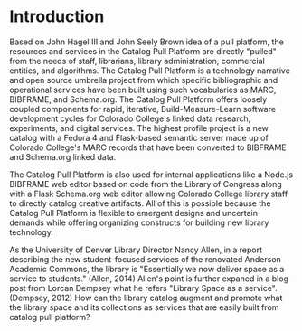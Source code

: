 # Introduction

Based on John Hagel III and John Seely Brown idea of a pull platform, the resources and services in the Catalog Pull Platform are directly "pulled" from the needs of staff, librarians, library administration, commercial entities, and algorithms. The Catalog Pull Platform is a technology narrative and open source umbrella project from which specific bibliographic and operational services have been built using such vocabularies as MARC, BIBFRAME, and Schema.org. The Catalog Pull Platform offers loosely coupled components for rapid, iterative, Build-Measure-Learn software development cycles for Colorado College's linked data research, experiments, and digital services. The highest profile project is a new catalog with a Fedora 4 and Flask-based semantic server made up of Colorado College's MARC records that have been converted to BIBFRAME and Schema.org linked data.

The Catalog Pull Platform is also used for internal applications like a Node.js BIBFRAME web editor based on code from the Library of Congress along with a Flask Schema.org web editor allowing Colorado College library staff to directly catalog creative artifacts.  All of this is possible because the Catalog Pull Platform is flexible to emergent designs and uncertain demands while offering organizing constructs for building new library technology.

As the University of Denver Library Director Nancy Allen, in a report describing the new student-focused services of the renovated Anderson Academic Commons, the library is "Essentially we now deliver space as a service to students." (Allen, 2014) Allen's point is further expaned in a blog post from Lorcan Dempsey what he refers "Library Space as a service". (Dempsey, 2012) How can the library catalog augment and promote what the library space and its collections as services that are easily built from catalog pull platform?
